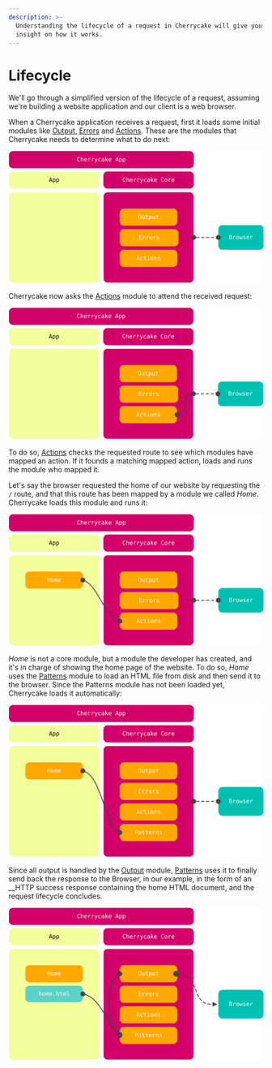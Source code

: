 ```yaml
---
description: >-
  Understanding the lifecycle of a request in Cherrycake will give you valuable
  insight on how it works.
---
```


# Lifecycle

We'll go through a simplified version of the lifecycle of a request, assuming we're building a website application and our client is a web browser.

When a Cherrycake application receives a request, first it loads some initial modules like [Output](../../reference/core-modules/output.md), [Errors](../../reference/core-modules/errors.md) and [Actions](../../reference/core-modules/actions.md). These are the modules that Cherrycake needs to determine what to do next:

![](../../.gitbook/assets/cherrycakediagramlifecycle1.svg)

Cherrycake now asks the [Actions](../../reference/core-modules/actions.md) module to attend the received request:

![](../../.gitbook/assets/cherrycakediagramlifecycle2.svg)

To do so, [Actions](../../reference/core-modules/actions.md) checks the requested route to see which modules have mapped an action. If it founds a matching mapped action, loads and runs the module who mapped it.

Let's say the browser requested the home of our website by requesting the `/` route, and that this route has been mapped by a module we called _Home_. Cherrycake loads this module and runs it:

![](../../.gitbook/assets/cherrycakediagramlifecycle3.svg)

_Home_ is not a core module, but a module the developer has created, and it's in charge of showing the home page of the website. To do so, _Home_ uses the [Patterns](../../reference/core-modules/patterns.md) module to load an HTML file from disk and then send it to the browser. Since the Patterns module has not been loaded yet, Cherrycake loads it automatically:

![](../../.gitbook/assets/cherrycakediagramlifecycle4.svg)

Since all output is handled by the [Output](../../reference/core-modules/output.md) module, [Patterns](../../reference/core-modules/patterns.md) uses it to finally send back the response to the Browser, in our example, in the form of an __HTTP success response containing the home HTML document, and the request lifecycle concludes.

![](../../.gitbook/assets/cherrycakediagramlifecycle5.svg)

